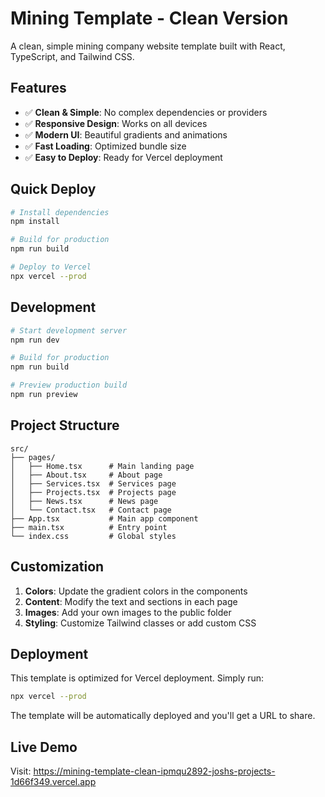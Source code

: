 # Mining Template - Clean Version

A clean, simple mining company website template built with React, TypeScript, and Tailwind CSS.

## Features

- ✅ **Clean & Simple**: No complex dependencies or providers
- ✅ **Responsive Design**: Works on all devices
- ✅ **Modern UI**: Beautiful gradients and animations
- ✅ **Fast Loading**: Optimized bundle size
- ✅ **Easy to Deploy**: Ready for Vercel deployment

## Quick Deploy

```bash
# Install dependencies
npm install

# Build for production
npm run build

# Deploy to Vercel
npx vercel --prod
```

## Development

```bash
# Start development server
npm run dev

# Build for production
npm run build

# Preview production build
npm run preview
```

## Project Structure

```
src/
├── pages/
│   ├── Home.tsx      # Main landing page
│   ├── About.tsx     # About page
│   ├── Services.tsx  # Services page
│   ├── Projects.tsx  # Projects page
│   ├── News.tsx      # News page
│   └── Contact.tsx   # Contact page
├── App.tsx           # Main app component
├── main.tsx          # Entry point
└── index.css         # Global styles
```

## Customization

1. **Colors**: Update the gradient colors in the components
2. **Content**: Modify the text and sections in each page
3. **Images**: Add your own images to the public folder
4. **Styling**: Customize Tailwind classes or add custom CSS

## Deployment

This template is optimized for Vercel deployment. Simply run:

```bash
npx vercel --prod
```

The template will be automatically deployed and you'll get a URL to share.

## Live Demo

Visit: https://mining-template-clean-ipmqu2892-joshs-projects-1d66f349.vercel.app
